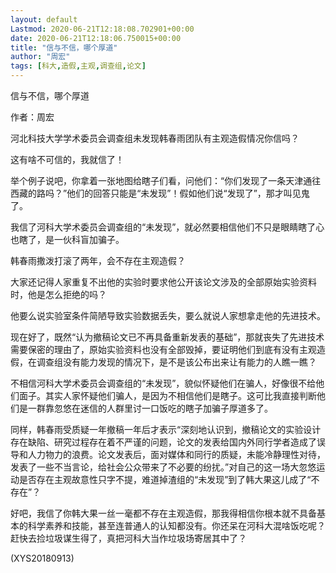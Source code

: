```yaml
---
layout: default
Lastmod: 2020-06-21T12:18:08.702901+00:00
date: 2020-06-21T12:18:06.750015+00:00
title: "信与不信，哪个厚道"
author: "周宏"
tags: [科大,造假,主观,调查组,论文]
---
```


信与不信，哪个厚道

作者：周宏

河北科技大学学术委员会调查组未发现韩春雨团队有主观造假情况你信吗？

这有啥不可信的，我就信了！

举个例子说吧，你拿着一张地图给瞎子们看，问他们：“你们发现了一条天津通往西藏的路吗？”他们的回答只能是“未发现”！假如他们说“发现了”，那才叫见鬼了。

我信了河科大学术委员会调查组的“未发现”，就必然要相信他们不只是眼睛瞎了心也瞎了，是一伙科盲加骗子。

韩春雨撒泼打滚了两年，会不存在主观造假？

大家还记得人家重复不出他的实验时要求他公开该论文涉及的全部原始实验资料时，他是怎么拒绝的吗？

他要么说实验室条件简陋导致实验数据丢失，要么就说人家想拿走他的先进技术。

现在好了，既然“认为撤稿论文已不再具备重新发表的基础”，那就丧失了先进技术需要保密的理由了，原始实验资料也没有全部毁掉，要证明他们到底有没有主观造假，在调查组没有能力发现的情况下，是不是该公布出来让有能力的人瞧一瞧？

不相信河科大学术委员会调查组的“未发现”，貌似怀疑他们在骗人，好像很不给他们面子。其实人家怀疑他们骗人，是因为不相信他们是瞎子。这可比我直接判断他们是一群靠忽悠在迷信的人群里讨一口饭吃的瞎子加骗子厚道多了。

同样，韩春雨受质疑一年撤稿一年后才表示“深刻地认识到，撤稿论文的实验设计存在缺陷、研究过程存在着不严谨的问题，论文的发表给国内外同行学者造成了误导和人力物力的浪费。论文发表后，面对媒体和同行的质疑，未能冷静理性对待，发表了一些不当言论，给社会公众带来了不必要的纷扰。”对自己的这一场大忽悠运动是否存在主观故意性只字不提，难道掉渣组的“未发现”到了韩大果这儿成了“不存在”？

好吧，我信了你韩大果一丝一毫都不存在主观造假，那我得相信你根本就不具备基本的科学素养和技能，甚至连普通人的认知都没有。你还呆在河科大混啥饭吃呢？赶快去捡垃圾谋生得了，真把河科大当作垃圾场寄居其中了？

(XYS20180913)

